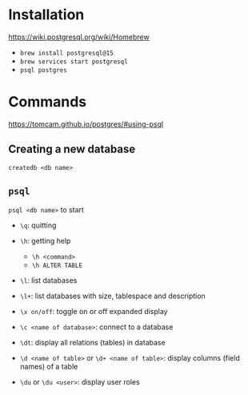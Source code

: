 # Installation

https://wiki.postgresql.org/wiki/Homebrew

- `brew install postgresql@15`
- `brew services start postgresql`
- `psql postgres`

# Commands

https://tomcam.github.io/postgres/#using-psql

## Creating a new database

`createdb <db name>`

## `psql`

`psql <db name>` to start

- `\q`: quitting
- `\h`: getting help
  - `\h <command>`
  - `\h ALTER TABLE`

- `\l`: list databases
- `\l+`: list databases with size, tablespace and description
- `\x on/off`: toggle on or off expanded display
- `\c <name of database>`: connect to a database
- `\dt`: display all relations (tables) in database
- `\d <name of table>` or `\d+ <name of table>`: display columns (field names) of a table
- `\du` or `\du <user>`: display user roles

